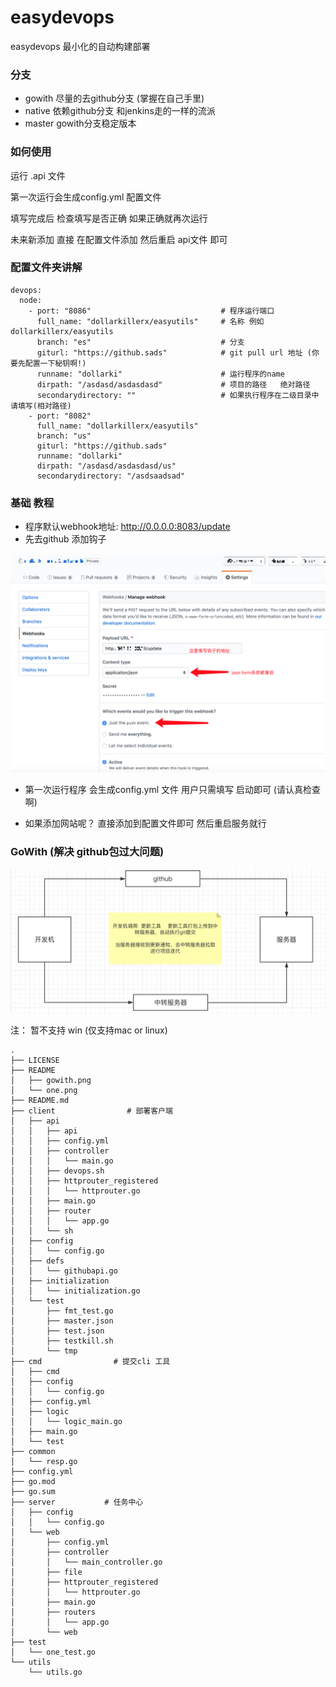 # easydevops
easydevops 最小化的自动构建部署

### 分支
- gowith  尽量的去github分支 (掌握在自己手里)
- native  依赖github分支 和jenkins走的一样的流派
- master  gowith分支稳定版本
### 如何使用
运行 .api 文件 

第一次运行会生成config.yml 配置文件

填写完成后 检查填写是否正确   如果正确就再次运行

未来新添加 直接 在配置文件添加 然后重启 api文件 即可


### 配置文件夹讲解
``` 
devops:
  node:
    - port: "8086"                             # 程序运行端口
      full_name: "dollarkillerx/easyutils"     # 名称 例如 dollarkillerx/easyutils
      branch: "es"                             # 分支
      giturl: "https://github.sads"            # git pull url 地址 (你要先配置一下秘钥啊!)
      runname: "dollarki"                      # 运行程序的name
      dirpath: "/asdasd/asdasdasd"             # 项目的路径   绝对路径
      secondarydirectory: ""                   # 如果执行程序在二级目录中 请填写(相对路径)
    - port: "8082"     
      full_name: "dollarkillerx/easyutils"     
      branch: "us"     
      giturl: "https://github.sads"    
      runname: "dollarki"   
      dirpath: "/asdasd/asdasdasd/us"   
      secondarydirectory: "/asdsaadsad"  
```

### 基础 教程
- 程序默认webhook地址: http://0.0.0.0:8083/update
- 先去github 添加钩子

![github添加钩子](./README/one.png)

- 第一次运行程序 会生成config.yml 文件 用户只需填写  启动即可 (请认真检查啊)

- 如果添加网站呢？ 直接添加到配置文件即可  然后重启服务就行

### GoWith (解决  github包过大问题)
![](./README/gowith.png)


注： 暂不支持 win  (仅支持mac  or linux)

``` 
.
├── LICENSE
├── README
│   ├── gowith.png
│   └── one.png
├── README.md
├── client                # 部署客户端
│   ├── api
│   │   ├── api
│   │   ├── config.yml
│   │   ├── controller
│   │   │   └── main.go
│   │   ├── devops.sh
│   │   ├── httprouter_registered
│   │   │   └── httprouter.go
│   │   ├── main.go
│   │   ├── router
│   │   │   └── app.go
│   │   └── sh
│   ├── config
│   │   └── config.go
│   ├── defs
│   │   └── githubapi.go
│   ├── initialization
│   │   └── initialization.go
│   └── test
│       ├── fmt_test.go
│       ├── master.json
│       ├── test.json
│       ├── testkill.sh
│       └── tmp
├── cmd                # 提交cli 工具
│   ├── cmd
│   ├── config
│   │   └── config.go
│   ├── config.yml
│   ├── logic
│   │   └── logic_main.go
│   ├── main.go
│   └── test
├── common
│   └── resp.go
├── config.yml
├── go.mod
├── go.sum
├── server           # 任务中心
│   ├── config
│   │   └── config.go
│   └── web
│       ├── config.yml
│       ├── controller
│       │   └── main_controller.go
│       ├── file
│       ├── httprouter_registered
│       │   └── httprouter.go
│       ├── main.go
│       ├── routers
│       │   └── app.go
│       └── web
├── test
│   └── one_test.go
└── utils
    └── utils.go
```



